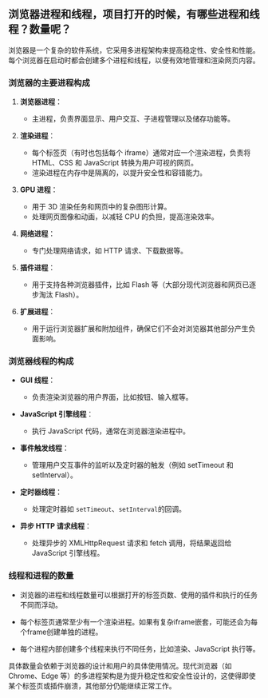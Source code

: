 ## 浏览器进程和线程，项目打开的时候，有哪些进程和线程？数量呢？

浏览器是一个复杂的软件系统，它采用多进程架构来提高稳定性、安全性和性能。每个浏览器在启动时都会创建多个进程和线程，以便有效地管理和渲染网页内容。

### 浏览器的主要进程构成

1. **浏览器进程**：
   - 主进程，负责界面显示、用户交互、子进程管理以及储存功能等。

2. **渲染进程**：
   - 每个标签页（有时也包括每个 iframe）通常对应一个渲染进程，负责将 HTML、CSS 和 JavaScript 转换为用户可视的网页。
   - 渲染进程在内存中是隔离的，以提升安全性和容错能力。

3. **GPU 进程**：
   - 用于 3D 渲染任务和网页中的复杂图形计算。
   - 处理网页图像和动画，以减轻 CPU 的负担，提高渲染效率。

4. **网络进程**：
   - 专门处理网络请求，如 HTTP 请求、下载数据等。

5. **插件进程**：
   - 用于支持各种浏览器插件，比如 Flash 等（大部分现代浏览器和网页已逐步淘汰 Flash）。

6. **扩展进程**：
   - 用于运行浏览器扩展和附加组件，确保它们不会对浏览器其他部分产生负面影响。

### 浏览器线程的构成

- **GUI 线程**：
  - 负责渲染浏览器的用户界面，比如按钮、输入框等。
  
- **JavaScript 引擎线程**：
  - 执行 JavaScript 代码，通常在浏览器渲染进程中。

- **事件触发线程**：
  - 管理用户交互事件的监听以及定时器的触发（例如 setTimeout 和 setInterval）。

- **定时器线程**：
  - 处理定时器如 `setTimeout`、`setInterval`的回调。

- **异步 HTTP 请求线程**：
  - 处理异步的 XMLHttpRequest 请求和 fetch 调用，将结果返回给 JavaScript 引擎线程。

### 线程和进程的数量

- 浏览器的进程和线程数量可以根据打开的标签页数、使用的插件和执行的任务不同而浮动。

- 每个标签页通常至少有一个渲染进程。如果有复杂iframe嵌套，可能还会为每个frame创建单独的进程。

- 每个进程内部创建多个线程来执行不同任务，比如渲染、JavaScript 执行等。

具体数量会依赖于浏览器的设计和用户的具体使用情况。现代浏览器（如 Chrome、Edge 等）的多进程架构是为提升稳定性和安全性设计的，这使得即使某个标签页或插件崩溃，其他部分仍能继续正常工作。